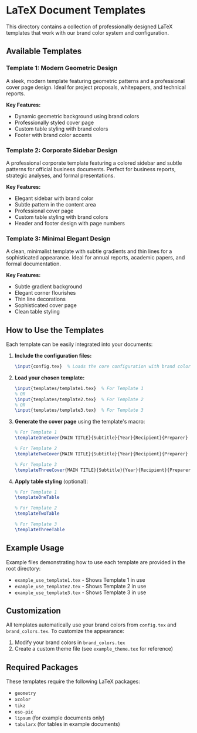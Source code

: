 # LaTeX Document Templates

This directory contains a collection of professionally designed LaTeX templates that work with our brand color system and configuration.

## Available Templates

### Template 1: Modern Geometric Design
A sleek, modern template featuring geometric patterns and a professional cover page design. Ideal for project proposals, whitepapers, and technical reports.

**Key Features:**
- Dynamic geometric background using brand colors
- Professionally styled cover page
- Custom table styling with brand colors
- Footer with brand color accents

### Template 2: Corporate Sidebar Design
A professional corporate template featuring a colored sidebar and subtle patterns for official business documents. Perfect for business reports, strategic analyses, and formal presentations.

**Key Features:**
- Elegant sidebar with brand color
- Subtle pattern in the content area
- Professional cover page
- Custom table styling with brand colors
- Header and footer design with page numbers

### Template 3: Minimal Elegant Design
A clean, minimalist template with subtle gradients and thin lines for a sophisticated appearance. Ideal for annual reports, academic papers, and formal documentation.

**Key Features:**
- Subtle gradient background
- Elegant corner flourishes
- Thin line decorations
- Sophisticated cover page
- Clean table styling

## How to Use the Templates

Each template can be easily integrated into your documents:

1. **Include the configuration files:**
   ```latex
   \input{config.tex}  % Loads the core configuration with brand colors
   ```

2. **Load your chosen template:**
   ```latex
   \input{templates/template1.tex}  % For Template 1
   % OR
   \input{templates/template2.tex}  % For Template 2
   % OR
   \input{templates/template3.tex}  % For Template 3
   ```

3. **Generate the cover page** using the template's macro:
   ```latex
   % For Template 1
   \templateOneCover{MAIN TITLE}{Subtitle}{Year}{Recipient}{Preparer}
   
   % For Template 2
   \templateTwoCover{MAIN TITLE}{Subtitle}{Year}{Recipient}{Preparer}
   
   % For Template 3
   \templateThreeCover{MAIN TITLE}{Subtitle}{Year}{Recipient}{Preparer}
   ```

4. **Apply table styling** (optional):
   ```latex
   % For Template 1
   \templateOneTable
   
   % For Template 2
   \templateTwoTable
   
   % For Template 3
   \templateThreeTable
   ```

## Example Usage

Example files demonstrating how to use each template are provided in the root directory:

- `example_use_template1.tex` - Shows Template 1 in use
- `example_use_template2.tex` - Shows Template 2 in use
- `example_use_template3.tex` - Shows Template 3 in use

## Customization

All templates automatically use your brand colors from `config.tex` and `brand_colors.tex`. To customize the appearance:

1. Modify your brand colors in `brand_colors.tex`
2. Create a custom theme file (see `example_theme.tex` for reference)

## Required Packages

These templates require the following LaTeX packages:
- `geometry`
- `xcolor`
- `tikz`
- `eso-pic`
- `lipsum` (for example documents only)
- `tabularx` (for tables in example documents) 